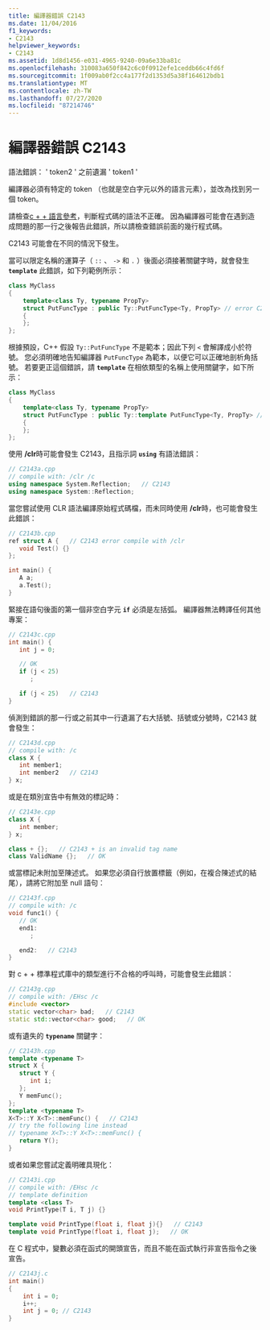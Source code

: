 ```yaml
---
title: 編譯器錯誤 C2143
ms.date: 11/04/2016
f1_keywords:
- C2143
helpviewer_keywords:
- C2143
ms.assetid: 1d8d1456-e031-4965-9240-09a6e33ba81c
ms.openlocfilehash: 310083a650f842c6c0f0912efe1ceddb66c4fd6f
ms.sourcegitcommit: 1f009ab0f2cc4a177f2d1353d5a38f164612bdb1
ms.translationtype: MT
ms.contentlocale: zh-TW
ms.lasthandoff: 07/27/2020
ms.locfileid: "87214746"
---
```

# <a name="compiler-error-c2143"></a>編譯器錯誤 C2143

語法錯誤： ' token2 ' 之前遺漏 ' token1 '

編譯器必須有特定的 token （也就是空白字元以外的語言元素），並改為找到另一個 token。

請檢查[c + + 語言參考](../../cpp/cpp-language-reference.md)，判斷程式碼的語法不正確。 因為編譯器可能會在遇到造成問題的那一行之後報告此錯誤，所以請檢查錯誤前面的幾行程式碼。

C2143 可能會在不同的情況下發生。

當可以限定名稱的運算子（ `::` 、 `->` 和 `.` ）後面必須接著關鍵字時，就會發生 **`template`** 此錯誤，如下列範例所示：

```cpp
class MyClass
{
    template<class Ty, typename PropTy>
    struct PutFuncType : public Ty::PutFuncType<Ty, PropTy> // error C2143
    {
    };
};
```

根據預設，C++ 假設 `Ty::PutFuncType` 不是範本；因此下列 `<` 會解譯成小於符號。  您必須明確地告知編譯器 `PutFuncType` 為範本，以便它可以正確地剖析角括號。 若要更正這個錯誤，請 **`template`** 在相依類型的名稱上使用關鍵字，如下所示：

```cpp
class MyClass
{
    template<class Ty, typename PropTy>
    struct PutFuncType : public Ty::template PutFuncType<Ty, PropTy> // correct
    {
    };
};
```

使用 **/clr**時可能會發生 C2143，且指示詞 **`using`** 有語法錯誤：

```cpp
// C2143a.cpp
// compile with: /clr /c
using namespace System.Reflection;   // C2143
using namespace System::Reflection;
```

當您嘗試使用 CLR 語法編譯原始程式碼檔，而未同時使用 **/clr**時，也可能會發生此錯誤：

```cpp
// C2143b.cpp
ref struct A {   // C2143 error compile with /clr
   void Test() {}
};

int main() {
   A a;
   a.Test();
}
```

緊接在語句後面的第一個非空白字元 **`if`** 必須是左括弧。 編譯器無法轉譯任何其他專案：

```cpp
// C2143c.cpp
int main() {
   int j = 0;

   // OK
   if (j < 25)
      ;

   if (j < 25)   // C2143
}
```

偵測到錯誤的那一行或之前其中一行遺漏了右大括號、括號或分號時，C2143 就會發生：

```cpp
// C2143d.cpp
// compile with: /c
class X {
   int member1;
   int member2   // C2143
} x;
```

或是在類別宣告中有無效的標記時：

```cpp
// C2143e.cpp
class X {
   int member;
} x;

class + {};   // C2143 + is an invalid tag name
class ValidName {};   // OK
```

或當標記未附加至陳述式。 如果您必須自行放置標籤（例如，在複合陳述式的結尾），請將它附加至 null 語句：

```cpp
// C2143f.cpp
// compile with: /c
void func1() {
   // OK
   end1:
      ;

   end2:   // C2143
}
```

對 c + + 標準程式庫中的類型進行不合格的呼叫時，可能會發生此錯誤：

```cpp
// C2143g.cpp
// compile with: /EHsc /c
#include <vector>
static vector<char> bad;   // C2143
static std::vector<char> good;   // OK
```

或有遺失的 **`typename`** 關鍵字：

```cpp
// C2143h.cpp
template <typename T>
struct X {
   struct Y {
      int i;
   };
   Y memFunc();
};
template <typename T>
X<T>::Y X<T>::memFunc() {   // C2143
// try the following line instead
// typename X<T>::Y X<T>::memFunc() {
   return Y();
}
```

或者如果您嘗試定義明確具現化：

```cpp
// C2143i.cpp
// compile with: /EHsc /c
// template definition
template <class T>
void PrintType(T i, T j) {}

template void PrintType(float i, float j){}   // C2143
template void PrintType(float i, float j);   // OK
```

在 C 程式中，變數必須在函式的開頭宣告，而且不能在函式執行非宣告指令之後宣告。

```C
// C2143j.c
int main()
{
    int i = 0;
    i++;
    int j = 0; // C2143
}
```
